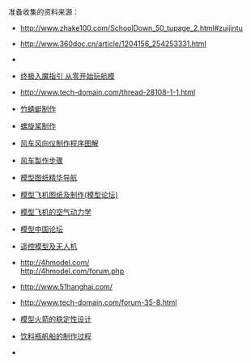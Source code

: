 准备收集的资料来源：

* <http://www.zhake100.com/SchoolDown_50_tupage_2.html#zuijintu>

*  <http://www.360doc.cn/article/1204156_254253331.html>
*  
* [终极入魔指引 从零开始玩航模](http://www.hangmow.com/thread-5-1-1.html)

* <http://www.tech-domain.com/thread-28108-1-1.html>
* [竹蜻蜓制作](http://www.tech-domain.com/thread-1160-1-9.html)
* [螺旋桨制作](http://www.tech-domain.com/thread-76526-1-1.html)
* [风车风向仪制作程序图解](http://www.tech-domain.com/thread-993-1-1.html)
* [风车製作步骤](http://www.tech-domain.com/thread-992-1-1.html)
* [模型图纸精华导航](http://www.tech-domain.com/thread-7018-1-1.html)

* [模型飞机图纸及制作(模型论坛) ](http://www.tech-domain.com/forum-3-1.html)
* [模型飞机的空气动力学](https://sites.google.com/site/aircraftdynamics/)


* [模型中国论坛](http://bbs.mx3g.com/)

* [遥控模型及无人机](http://bbs.5imx.com/)


* <http://4hmodel.com/>    
<http://4hmodel.com/forum.php>

* <http://www.51hanghai.com/>

* <http://www.tech-domain.com/forum-35-8.html>


* [模型火箭的稳定性设计](http://www.tech-domain.com/thread-2975-1-9.html)
* [饮料瓶舤船的制作过程](http://www.tech-domain.com/thread-17577-1-19.html)
* 